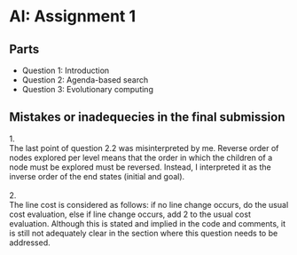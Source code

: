 # AI: Assignment 1

## Parts

- Question 1: Introduction
- Question 2: Agenda-based search
- Question 3: Evolutionary computing

## Mistakes or inadequecies in the final submission

1.<br>
The last point of question 2.2 was misinterpreted by me. Reverse order of nodes explored per level means that the order in which the children of a node must be explored must be reversed. Instead, I interpreted it as the inverse order of the end states (initial and goal).
<br><br>2.<br>
The line cost is considered as follows: if no line change occurs, do the usual cost evaluation, else if line change occurs, add 2 to the usual cost evaluation. Although this is stated and implied in the code and comments, it is still not adequately clear in the section where this question needs to be addressed.
